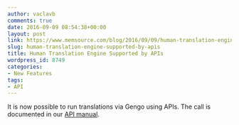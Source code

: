 ```yaml
---
author: vaclavb
comments: true
date: 2016-09-09 08:54:38+00:00
layout: post
link: https://www.memsource.com/blog/2016/09/09/human-translation-engine-supported-by-apis/
slug: human-translation-engine-supported-by-apis
title: Human Translation Engine Supported by APIs
wordpress_id: 8749
categories:
- New Features
tags:
- API
---
```


It is now possible to run translations via Gengo using APIs. The call is documented in our [API manual](http://wiki.memsource.com/wiki/Async_Translate_Settings_API_v2).
